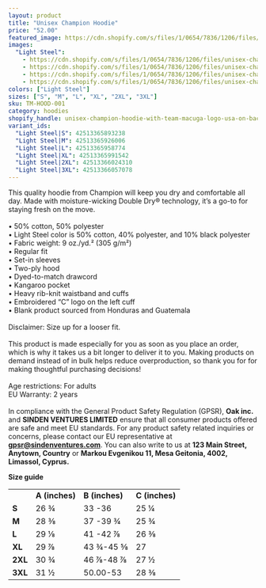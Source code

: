 ```yaml
---
layout: product
title: "Unisex Champion Hoodie"
price: "52.00"
featured_image: https://cdn.shopify.com/s/files/1/0654/7836/1206/files/unisex-champion-hoodie-light-steel-right-68b1dfc71ae8b.jpg?v=1756487634
images:
  "Light Steel":
    - https://cdn.shopify.com/s/files/1/0654/7836/1206/files/unisex-champion-hoodie-light-steel-right-68b1dfc71ae8b.jpg?v=1756487634
    - https://cdn.shopify.com/s/files/1/0654/7836/1206/files/unisex-champion-hoodie-light-steel-front-68b1dfc71b5d7.jpg?v=1756487635
    - https://cdn.shopify.com/s/files/1/0654/7836/1206/files/unisex-champion-hoodie-light-steel-back-68b1dfc71b6da.jpg?v=1756487635
    - https://cdn.shopify.com/s/files/1/0654/7836/1206/files/unisex-champion-hoodie-light-steel-left-68b1dfc71b7b6.jpg?v=1756487635
colors: ["Light Steel"]
sizes: ["S", "M", "L", "XL", "2XL", "3XL"]
sku: TM-HOOD-001
category: hoodies
shopify_handle: unisex-champion-hoodie-with-team-macuga-logo-usa-on-back-us-flag-on-sleeve
variant_ids:
  "Light Steel|S": 42513365893238
  "Light Steel|M": 42513365926006
  "Light Steel|L": 42513365958774
  "Light Steel|XL": 42513365991542
  "Light Steel|2XL": 42513366024310
  "Light Steel|3XL": 42513366057078
---
```




This quality hoodie from Champion will keep you dry and comfortable all day. Made with moisture-wicking Double Dry® technology, it’s a go-to for staying fresh on the move.
<br>
<br>
• 50% cotton, 50% polyester
<br>
• Light Steel color is 50% cotton, 40% polyester, and 10% black polyester
<br>
• Fabric weight: 9 oz./yd.² (305 g/m²)
<br>
• Regular fit
<br>
• Set-in sleeves
<br>
• Two-ply hood
<br>
• Dyed-to-match drawcord
<br>
• Kangaroo pocket
<br>
• Heavy rib-knit waistband and cuffs
<br>
• Embroidered “C” logo on the left cuff
<br>
• Blank product sourced from Honduras and Guatemala
<br>
<br>
Disclaimer: Size up for a looser fit.
<br>
<br>
This product is made especially for you as soon as you place an order, which is why it takes us a bit longer to deliver it to you. Making products on demand instead of in bulk helps reduce overproduction, so thank you for for making thoughtful purchasing decisions!
<br>
<br>
Age restrictions: For adults
<br>
EU Warranty: 2 years
<br>
<br>
In compliance with the General Product Safety Regulation (GPSR), <b>Oak inc.</b> and <b>SINDEN VENTURES LIMITED</b> ensure that all consumer products offered are safe and meet EU standards. For any product safety related inquiries or concerns, please contact our EU representative at <b>gpsr@sindenventures.com</b>. You can also write to us at <b>123 Main Street, Anytown, Country</b> or <b>Markou Evgenikou 11, Mesa Geitonia, 4002, Limassol, Cyprus.</b>

<p><strong class="size-guide-title">Size guide</strong></p>
<div class="table-responsive dynamic" data-unit-system="imperial">
<table cellpadding="5">
<tbody>
<tr>
<td> </td>
<td><strong>A (inches)</strong></td>
<td><strong>B (inches)</strong></td>
<td><strong>C (inches)</strong></td>
</tr>
<tr>
<td><strong>S</strong></td>
<td>26 ¾</td>
<td>33 -36 </td>
<td>25 ¼</td>
</tr>
<tr>
<td><strong>M</strong></td>
<td>28 ⅜</td>
<td>37 -39 ¾</td>
<td>25 ¾</td>
</tr>
<tr>
<td><strong>L</strong></td>
<td>29 ⅛</td>
<td>41 -42 ⅞</td>
<td>26 ⅜</td>
</tr>
<tr>
<td><strong>XL</strong></td>
<td>29 ⅞</td>
<td>43 ¾-45 ⅝</td>
<td>27 </td>
</tr>
<tr>
<td><strong>2XL</strong></td>
<td>30 ¾</td>
<td>46 ⅞-48 ⅞</td>
<td>27 ½</td>
</tr>
<tr>
<td><strong>3XL</strong></td>
<td>31 ½</td>
<td>50.00-53 </td>
<td>28 ⅜</td>
</tr>
</tbody>
</table>
</div>